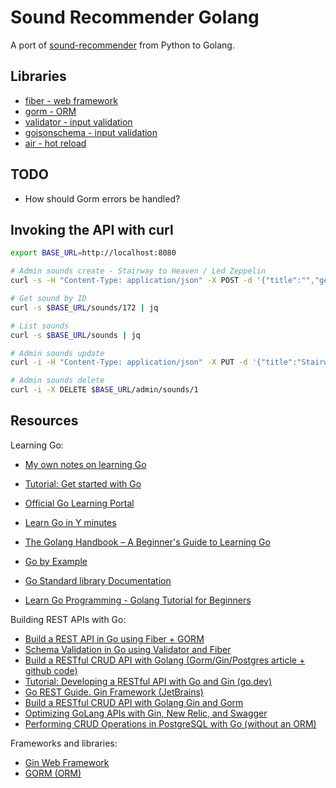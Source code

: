# Sound Recommender Golang

A port of [sound-recommender](https://github.com/peter/sound-recommender) from Python to Golang.

## Libraries

* [fiber - web framework](https://docs.gofiber.io/)
* [gorm - ORM](https://gorm.io/index.html)
* [validator - input validation](https://github.com/go-playground/validator)
* [gojsonschema - input validation](https://github.com/xeipuuv/gojsonschema)
* [air - hot reload](https://github.com/cosmtrek/air)

## TODO

* How should Gorm errors be handled?

## Invoking the API with curl

```sh
export BASE_URL=http://localhost:8080

# Admin sounds create - Stairway to Heaven / Led Zeppelin
curl -s -H "Content-Type: application/json" -X POST -d '{"title":"","genres":["rock"],"meta":{"credits":[{"name":"Led Zeppelin","role":"ARTIST"}]},"bpm":82}' $BASE_URL/admin/sounds | jq

# Get sound by ID
curl -s $BASE_URL/sounds/172 | jq

# List sounds
curl -s $BASE_URL/sounds | jq

# Admin sounds update
curl -i -H "Content-Type: application/json" -X PUT -d '{"title":"Stairway to Hell","genres":["death metal"],"credits":[{"name":"Jakob Marklund","role":"ARTIST"}]}' $BASE_URL/admin/sounds/1

# Admin sounds delete
curl -i -X DELETE $BASE_URL/admin/sounds/1
```

## Resources

Learning Go:

* [My own notes on learning Go](https://github.com/peter/learning/tree/master/languages/golang)

* [Tutorial: Get started with Go](https://go.dev/doc/tutorial/getting-started)
* [Official Go Learning Portal](https://go.dev/learn/)
* [Learn Go in Y minutes](https://learnxinyminutes.com/docs/go/)
* [The Golang Handbook – A Beginner's Guide to Learning Go](https://www.freecodecamp.org/news/learn-golang-handbook/)
* [Go by Example](https://gobyexample.com/)
* [Go Standard library Documentation](https://pkg.go.dev/std)
* [Learn Go Programming - Golang Tutorial for Beginners](https://www.youtube.com/watch?v=YS4e4q9oBaU&t=537s)

Building REST APIs with Go:

* [Build a REST API in Go using Fiber + GORM](https://www.youtube.com/watch?v=dpx6hpr-wE8&t=1773s)
* [Schema Validation in Go using Validator and Fiber](https://dev.to/franciscomendes10866/how-to-validate-data-in-golang-1f87)
* [Build a RESTful CRUD API with Golang (Gorm/Gin/Postgres article + github code)](https://github.com/wpcodevo/golang-gorm-postgres)
* [Tutorial: Developing a RESTful API with Go and Gin (go.dev)](https://go.dev/doc/tutorial/web-service-gin)
* [Go REST Guide. Gin Framework (JetBrains)](https://www.jetbrains.com/guide/go/tutorials/rest_api_series/gin/)
* [Build a RESTful CRUD API with Golang Gin and Gorm](https://lemoncode21.medium.com/build-a-restful-crud-api-with-golang-gin-and-gorm-e1e976ef5b9f)
* [Optimizing GoLang APIs with Gin, New Relic, and Swagger](https://blog.stackademic.com/optimizing-golang-apis-with-gin-new-relic-and-swagger-a-comprehensive-guide-d60cea368fbe)
* [Performing CRUD Operations in PostgreSQL with Go (without an ORM)](https://edwinsiby.medium.com/performing-crud-operations-in-postgresql-with-go-42657761125c)

Frameworks and libraries:

* [Gin Web Framework](https://github.com/gin-gonic/gin)
* [GORM (ORM)](https://github.com/go-gorm/gorm)
